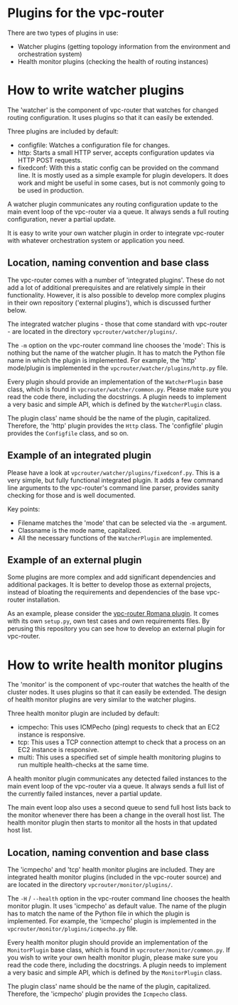 # Plugins for the vpc-router

There are two types of plugins in use:

* Watcher plugins (getting topology information from the environment and
  orchestration system)
* Health monitor plugins (checking the health of routing instances)

# How to write watcher plugins

The 'watcher' is the component of vpc-router that watches for changed routing
configuration. It uses plugins so that it can easily be extended.

Three plugins are included by default:

* configfile: Watches a configuration file for changes.
* http: Starts a small HTTP server, accepts configuration updates via HTTP POST
  requests.
* fixedconf: With this a static config can be provided on the command line. It
  is mostly used as a simple example for plugin developers. It does work
  and might be useful in some cases, but is not commonly going to be used in
  production.

A watcher plugin communicates any routing configuration update to the main
event loop of the vpc-router via a queue. It always sends a full routing
configuration, never a partial update.

It is easy to write your own watcher plugin in order to integrate vpc-router
with whatever orchestration system or application you need.

## Location, naming convention and base class

The vpc-router comes with a number of 'integrated plugins'. These do not add a
lot of additional prerequisites and are relatively simple in their
functionality. However, it is also possible to develop more complex plugins in
their own repository ('external plugins'), which is discussed further below.

The integrated watcher plugins - those that come standard with vpc-router -
are located in the directory `vpcrouter/watcher/plugins/`.

The `-m` option on the vpc-router command line chooses the 'mode': This is
nothing but the name of the watcher plugin. It has to match the Python file
name in which the plugin is implemented. For example, the 'http' mode/plugin is
implemented in the `vpcrouter/watcher/plugins/http.py` file.

Every plugin should provide an implementation of the `WatcherPlugin` base
class, which is found in `vpcrouter/watcher/common.py`. Please make sure you
read the code there, including the docstrings. A plugin needs to implement a
very basic and simple API, which is defined by the `WatcherPlugin` class.

The plugin class' name should be the name of the plugin, capitalized.
Therefore, the 'http' plugin provides the `Http` class. The
'configfile' plugin provides the `Configfile` class, and so on.

## Example of an integrated plugin

Please have a look at `vpcrouter/watcher/plugins/fixedconf.py`. This is a very
simple, but fully functional integrated plugin. It adds a few command line
arguments to the vpc-router's command line parser, provides sanity checking
for those and is well documented.

Key points:

* Filename matches the 'mode' that can be selected via the `-m` argument.
* Classname is the mode name, capitalized.
* All the necessary functions of the `WatcherPlugin` are implemented.

## Example of an external plugin

Some plugins are more complex and add significant dependencies and additional
packages. It is better to develop those as external projects, instead of
bloating the requirements and dependencies of the base vpc-router installation.

As an example, please consider the
[vpc-router Romana plugin](https://github.com/romana/vpcrouter-romana-plugin).
It comes with its own `setup.py`, own test cases and own requirements files.
By perusing this repository you can see how to develop an external plugin for
vpc-router.


# How to write health monitor plugins

The 'monitor' is the component of vpc-router that watches the health of the
cluster nodes. It uses plugins so that it can easily be extended. The
design of health monitor plugins are very similar to the watcher
plugins.

Three health monitor plugin are included by default:

* icmpecho: This uses ICMPecho (ping) requests to check that an EC2 instance is
  responsive.
* tcp: This uses a TCP connection attempt to check that a process on an EC2
  instance is responsive.
* multi: This uses a specified set of simple health monitoring plugins to run
  multiple health-checks at the same time.

A health monitor plugin communicates any detected failed instances to the main
event loop of the vpc-router via a queue. It always sends a full list of the
currently failed instances, never a partial update.

The main event loop also uses a second queue to send full host lists back to
the monitor whenever there has been a change in the overall host list. The
health monitor plugin then starts to monitor all the hosts in that updated
host list.

## Location, naming convention and base class

The 'icmpecho' and 'tcp' health monitor plugins are included. They are
integrated health monitor plugins (included in the vpc-router source) and are
located in the directory `vpcrouter/monitor/plugins/`.

The `-H` / `--health` option in the vpc-router command line chooses the health
monitor plugin. It uses 'icmpecho' as default value. The name of the plugin has
to match the name of the Python file in which the plugin is implemented. For
example, the 'icmpecho' plugin is implemented in the
`vpcrouter/monitor/plugins/icmpecho.py` file.

Every health monitor plugin should provide an implementation of the
`MonitorPlugin` base class, which is found in `vpcrouter/monitor/common.py`.
If you wish to write your own health monitor plugin, please make sure you
read the code there, including the docstrings. A plugin needs to implement
a very basic and simple API, which is defined by the `MonitorPlugin` class.

The plugin class' name should be the name of the plugin, capitalized.
Therefore, the 'icmpecho' plugin provides the `Icmpecho` class.
